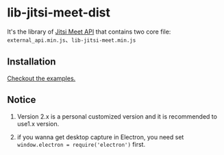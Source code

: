 # lib-jitsi-meet-dist

It's the library of [Jitsi Meet API](https://github.com/jitsi/lib-jitsi-meet) that contains two core file: `external_api.min.js`、`lib-jitsi-meet.min.js`

## Installation

[Checkout the examples.](https://github.com/jitsi/lib-jitsi-meet/blob/master/doc/API.md#installation)

## Notice

1. Version 2.x is a personal customized version and it is recommended to use1.x version.

2. if you wanna get desktop capture in Electron, you need set `window.electron = require('electron')` first.

